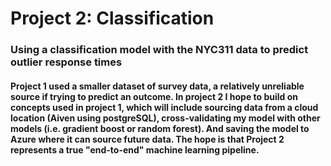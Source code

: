# Project 2: Classification
### Using a classification model with the NYC311 data to predict outlier response times
#### Project 1 used a smaller dataset of survey data, a relatively unreliable source if trying to predict an outcome. In project 2 I hope to build on concepts used in project 1, which will include sourcing data from a cloud location (Aiven using postgreSQL), cross-validating my model with other models (i.e. gradient boost or random forest). And saving the model to Azure where it can source future data. The hope is that Project 2 represents a true "end-to-end" machine learning pipeline.
